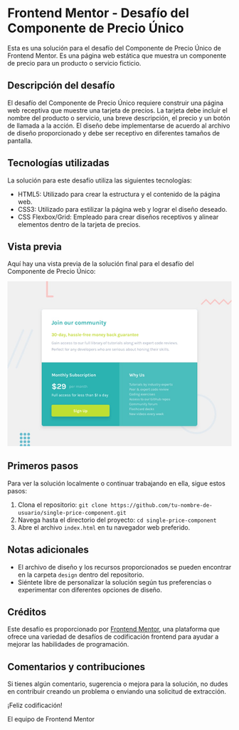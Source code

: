 # Frontend Mentor - Desafío del Componente de Precio Único

Esta es una solución para el desafío del Componente de Precio Único de Frontend Mentor. Es una página web estática que muestra un componente de precio para un producto o servicio ficticio.

## Descripción del desafío

El desafío del Componente de Precio Único requiere construir una página web receptiva que muestre una tarjeta de precios. La tarjeta debe incluir el nombre del producto o servicio, una breve descripción, el precio y un botón de llamada a la acción. El diseño debe implementarse de acuerdo al archivo de diseño proporcionado y debe ser receptivo en diferentes tamaños de pantalla.

## Tecnologías utilizadas

La solución para este desafío utiliza las siguientes tecnologías:

- HTML5: Utilizado para crear la estructura y el contenido de la página web.
- CSS3: Utilizado para estilizar la página web y lograr el diseño deseado.
- CSS Flexbox/Grid: Empleado para crear diseños receptivos y alinear elementos dentro de la tarjeta de precios.
## Vista previa

Aquí hay una vista previa de la solución final para el desafío del Componente de Precio Único:

![Design preview for the Single price grid component coding challenge](./design/desktop-preview.jpg)

## Primeros pasos

Para ver la solución localmente o continuar trabajando en ella, sigue estos pasos:

1. Clona el repositorio: `git clone https://github.com/tu-nombre-de-usuario/single-price-component.git`
2. Navega hasta el directorio del proyecto: `cd single-price-component`
3. Abre el archivo `index.html` en tu navegador web preferido.

## Notas adicionales

- El archivo de diseño y los recursos proporcionados se pueden encontrar en la carpeta `design` dentro del repositorio.
- Siéntete libre de personalizar la solución según tus preferencias o experimentar con diferentes opciones de diseño.

## Créditos

Este desafío es proporcionado por [Frontend Mentor](https://www.frontendmentor.io/), una plataforma que ofrece una variedad de desafíos de codificación frontend para ayudar a mejorar las habilidades de programación.

## Comentarios y contribuciones

Si tienes algún comentario, sugerencia o mejora para la solución, no dudes en contribuir creando un problema o enviando una solicitud de extracción.

¡Feliz codificación!

El equipo de Frontend Mentor
